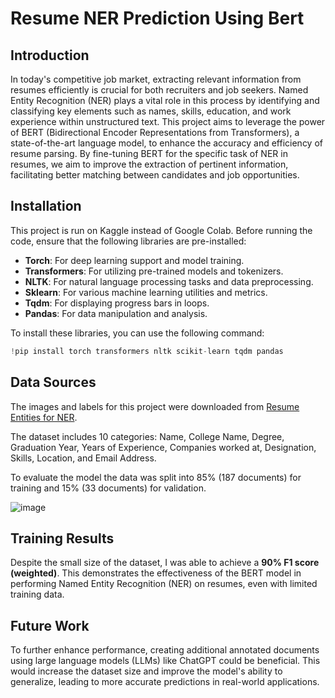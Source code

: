 # Resume NER Prediction Using Bert
## **Introduction**
In today's competitive job market, extracting relevant information from resumes efficiently is crucial for both recruiters and job seekers. Named Entity Recognition (NER) plays a vital role in this process by identifying and classifying key elements such as names, skills, education, and work experience within unstructured text. This project aims to leverage the power of BERT (Bidirectional Encoder Representations from Transformers), a state-of-the-art language model, to enhance the accuracy and efficiency of resume parsing. By fine-tuning BERT for the specific task of NER in resumes, we aim to improve the extraction of pertinent information, facilitating better matching between candidates and job opportunities.

## **Installation**

This project is run on Kaggle instead of Google Colab. Before running the code, ensure that the following libraries are pre-installed:

- **Torch**: For deep learning support and model training.
- **Transformers**: For utilizing pre-trained models and tokenizers.
- **NLTK**: For natural language processing tasks and data preprocessing.
- **Sklearn**: For various machine learning utilities and metrics.
- **Tqdm**: For displaying progress bars in loops.
- **Pandas**: For data manipulation and analysis.

To install these libraries, you can use the following command:

```python
!pip install torch transformers nltk scikit-learn tqdm pandas
```

## **Data Sources**

The images and labels for this project were downloaded from [Resume Entities for NER](https://www.kaggle.com/datasets/dataturks/resume-entities-for-ner/data). 

The dataset includes 10 categories: Name, College Name, Degree, Graduation Year, Years of Experience, Companies worked at, Designation, Skills, Location, and Email Address.

To evaluate the model the data was split into 85% (187 documents) for training and 15% (33 documents) for validation.

![image](https://github.com/user-attachments/assets/ba036a9f-bbea-4172-b3a5-d09115736850)


## **Training Results**

Despite the small size of the dataset, I was able to achieve a **90% F1 score (weighted)**. This demonstrates the effectiveness of the BERT model in performing Named Entity Recognition (NER) on resumes, even with limited training data.

## **Future Work**

To further enhance performance, creating additional annotated documents using large language models (LLMs) like ChatGPT could be beneficial. This would increase the dataset size and improve the model's ability to generalize, leading to more accurate predictions in real-world applications.
